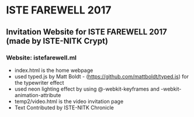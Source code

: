 # ISTE FAREWELL 2017
## Invitation Website for ISTE FAREWELL 2017 (made by ISTE-NITK Crypt)
### Website: istefarewell.ml

- index.html is the home webpage
- used typed.js by Matt Boldt - (https://github.com/mattboldt/typed.js) for the typewriter effect
- used neon lighting effect by using @-webkit-keyframes and -webkit-animation-attribute
- temp2/video.html is the video invitation page
- Text Contributed by ISTE-NITK Chronicle
